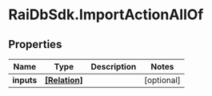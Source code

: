 # RaiDbSdk.ImportActionAllOf

## Properties

Name | Type | Description | Notes
------------ | ------------- | ------------- | -------------
**inputs** | [**[Relation]**](Relation.md) |  | [optional] 


